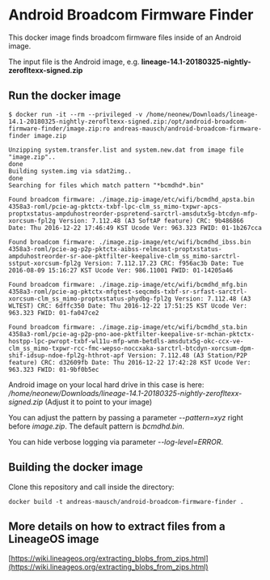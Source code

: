 # Android Broadcom Firmware Finder

This docker image finds broadcom firmware files inside of an Android image.

The input file is the Android image, e.g. **lineage-14.1-20180325-nightly-zerofltexx-signed.zip**

## Run the docker image

```
$ docker run -it --rm --privileged -v /home/neonew/Downloads/lineage-14.1-20180325-nightly-zerofltexx-signed.zip:/opt/android-broadcom-firmware-finder/image.zip:ro andreas-mausch/android-broadcom-firmware-finder image.zip

Unzipping system.transfer.list and system.new.dat from image file "image.zip"..
done
Building system.img via sdat2img..
done
Searching for files which match pattern "*bcmdhd*.bin"

Found broadcom firmware: ./image.zip-image/etc/wifi/bcmdhd_apsta.bin
4358a3-roml/pcie-ag-pktctx-txbf-lpc-clm_ss_mimo-txpwr-apcs-proptxstatus-ampduhostreorder-pspretend-sarctrl-amsdutx5g-btcdyn-mfp-xorcsum-fpl2g Version: 7.112.48 (A3 SoftAP feature) CRC: 9b486866 Date: Thu 2016-12-22 17:46:49 KST Ucode Ver: 963.323 FWID: 01-1b267cca

Found broadcom firmware: ./image.zip-image/etc/wifi/bcmdhd_ibss.bin
4358a3-roml/pcie-ag-p2p-pktctx-aibss-relmcast-proptxstatus-ampduhostreorder-sr-aoe-pktfilter-keepalive-clm_ss_mimo-sarctrl-sstput-xorcsum-fpl2g Version: 7.112.17.23 CRC: f956ac3b Date: Tue 2016-08-09 15:16:27 KST Ucode Ver: 986.11001 FWID: 01-14205a46

Found broadcom firmware: ./image.zip-image/etc/wifi/bcmdhd_mfg.bin
4358a3-roml/pcie-ag-pktctx-mfgtest-seqcmds-txbf-sr-srfast-sarctrl-xorcsum-clm_ss_mimo-proptxstatus-phydbg-fpl2g Version: 7.112.48 (A3 WLTEST) CRC: 6dffc350 Date: Thu 2016-12-22 17:51:25 KST Ucode Ver: 963.323 FWID: 01-fa047ce2

Found broadcom firmware: ./image.zip-image/etc/wifi/bcmdhd_sta.bin
4358a3-roml/pcie-ag-p2p-pno-aoe-pktfilter-keepalive-sr-mchan-pktctx-hostpp-lpc-pwropt-txbf-wl11u-mfp-wnm-betdls-amsdutx5g-okc-ccx-ve-clm_ss_mimo-txpwr-rcc-fmc-wepso-noccxaka-sarctrl-btcdyn-xorcsum-dpm-shif-idsup-ndoe-fpl2g-hthrot-apf Version: 7.112.48 (A3 Station/P2P feature) CRC: d32609fb Date: Thu 2016-12-22 17:42:28 KST Ucode Ver: 963.323 FWID: 01-9bf0b5ec
```

Android image on your local hard drive in this case is here: _/home/neonew/Downloads/lineage-14.1-20180325-nightly-zerofltexx-signed.zip_
(Adjust it to point to your image)

You can adjust the pattern by passing a parameter *--pattern=xyz* right before *image.zip*.
The default pattern is _*bcmdhd*.bin_.

You can hide verbose logging via parameter *--log-level=ERROR*.

## Building the docker image

Clone this repository and call inside the directory:

```
docker build -t andreas-mausch/android-broadcom-firmware-finder .
```

## More details on how to extract files from a LineageOS image

[https://wiki.lineageos.org/extracting_blobs_from_zips.html](https://wiki.lineageos.org/extracting_blobs_from_zips.html)
